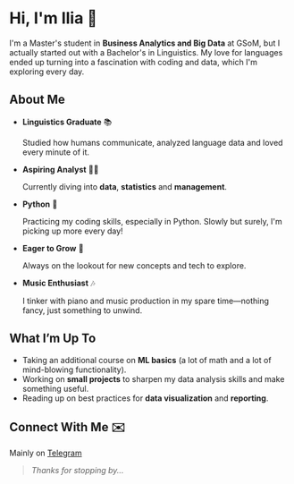 # Hi, I'm Ilia 👋

I'm a Master's student in **Business Analytics and Big Data** at GSoM, but I actually started out with a Bachelor's in Linguistics. My love for languages ended up turning into a fascination with coding and data, which I'm exploring every day.

## About Me

- **Linguistics Graduate** 📚
  
  Studied how humans communicate, analyzed language data and loved every minute of it.
  
- **Aspiring Analyst** 👨‍💻

  Currently diving into **data**, **statistics** and **management**.

- **Python** 🐍

  Practicing my coding skills, especially in Python. Slowly but surely, I'm picking up more every day!

- **Eager to Grow** 🌱
  
  Always on the lookout for new concepts and tech to explore.

- **Music Enthusiast** 🎶
  
  I tinker with piano and music production in my spare time—nothing fancy, just something to unwind.

## What I’m Up To 
- Taking an additional course on **ML basics** (a lot of math and a lot of mind-blowing functionality).
- Working on **small projects** to sharpen my data analysis skills and make something useful.
- Reading up on best practices for **data visualization** and **reporting**.

## Connect With Me ✉️
Mainly on [Telegram](https://t.me/nuclearsalmon)

> *Thanks for stopping by...*

